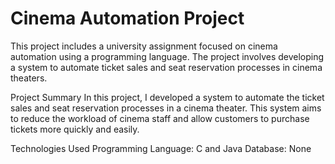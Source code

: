 # Cinema Automation Project
This project includes a university assignment focused on cinema automation using a programming language. The project involves developing a system to automate ticket sales and seat reservation processes in cinema theaters.

Project Summary
In this project, I developed a system to automate the ticket sales and seat reservation processes in a cinema theater. This system aims to reduce the workload of cinema staff and allow customers to purchase tickets more quickly and easily.

Technologies Used
Programming Language: C and Java
Database: None
